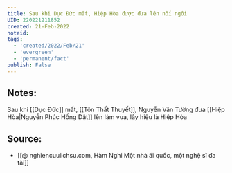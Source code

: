 ```yaml
---
title: Sau khi Dục Đức mất, Hiệp Hòa được đưa lên nối ngôi
UID: 220221211852
created: 21-Feb-2022
noteid:
tags:
  - 'created/2022/Feb/21'
  - 'evergreen'
  - 'permanent/fact'
publish: False
---
```

## Notes:
Sau khi [[Dục Đức]] mất, [[Tôn Thất Thuyết]], Nguyễn Văn Tường đưa [[Hiệp Hòa|Nguyễn Phúc Hồng Dật]] lên làm vua, lấy hiệu là Hiệp Hòa

## Source:
- [[@ nghiencuulichsu.com, Hàm Nghi Một nhà ái quốc, một nghệ sĩ đa tài]]




